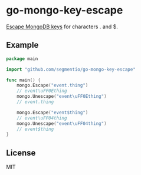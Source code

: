 # go-mongo-key-escape

[Escape MongoDB keys](http://docs.mongodb.org/manual/faq/developers/#faq-dollar-sign-escaping) for characters . and $.

## Example

```go
package main

import "github.com/segmentio/go-mongo-key-escape"

func main() {
    mongo.Escape("event.thing")
    // event\uFF0Ething
    mongo.Unescape("event\uFF0Ething")
    // event.thing

    mongo.Escape("event$thing")
    // event\uFF04thing
    mongo.Unescape("event\uFF04thing")
    // event$thing
}
```

## License

MIT
